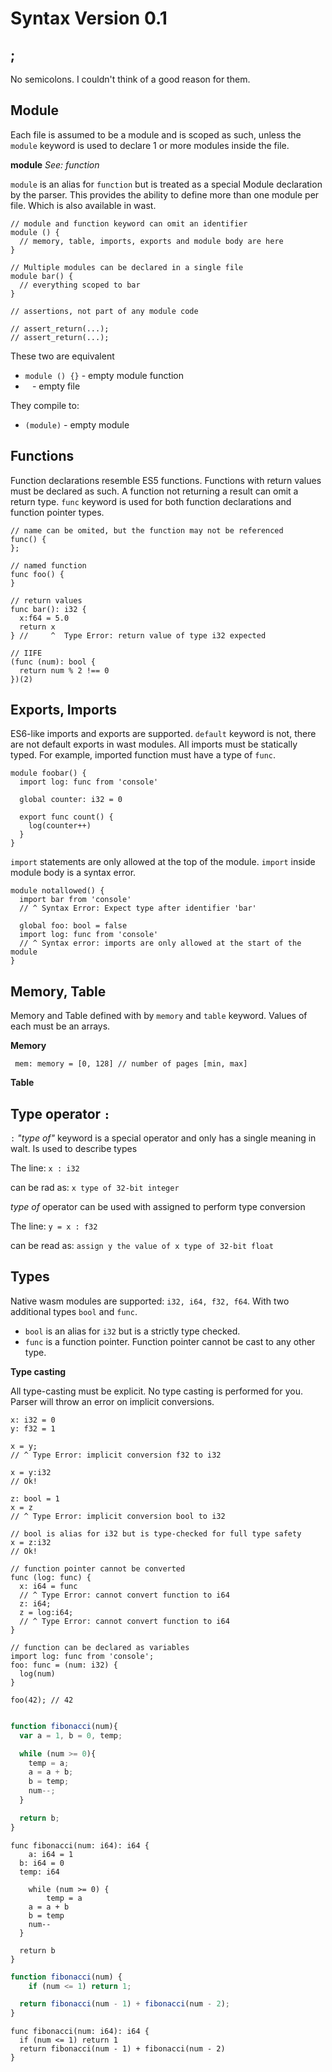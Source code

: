 # Syntax Version 0.1

## ;

No semicolons. I couldn't think of a good reason for them.

## Module

Each file is assumed to be a module and is scoped as such, unless the `module` keyword is used to declare 1 or more
modules inside the file.

**module** _See: function_

`module` is an alias for `function` but is treated as a special Module declaration by the parser. This provides
the ability to define more than one module per file. Which is also available in wast.

```
// module and function keyword can omit an identifier
module () {
  // memory, table, imports, exports and module body are here
}

// Multiple modules can be declared in a single file
module bar() {
  // everything scoped to bar
}

// assertions, not part of any module code

// assert_return(...);
// assert_return(...);
```

These two are equivalent
* `module () {}` - empty module function
* ` ` -  empty file

They compile to:
* `(module)` - empty module

## Functions

Function declarations resemble ES5 functions. Functions with return values must be declared as such. A function not
returning a result can omit a return type. `func` keyword is used for both function declarations and function pointer types.

```
// name can be omited, but the function may not be referenced
func() {
};

// named function
func foo() {
}

// return values
func bar(): i32 {
  x:f64 = 5.0
  return x
} //     ^  Type Error: return value of type i32 expected

// IIFE
(func (num): bool {
  return num % 2 !== 0
})(2)
```

## Exports, Imports

ES6-like imports and exports are supported. `default` keyword is not, there are not default exports in wast modules.
All imports must be statically typed. For example, imported function must have a type of `func`.

```
module foobar() {
  import log: func from 'console'

  global counter: i32 = 0

  export func count() {
    log(counter++)
  }
}
```

`import` statements are only allowed at the top of the module. `import` inside module body is a syntax error.

```
module notallowed() {
  import bar from 'console'
  // ^ Syntax Error: Expect type after identifier 'bar'

  global foo: bool = false
  import log: func from 'console'
  // ^ Syntax error: imports are only allowed at the start of the module
}
```

## Memory, Table

Memory and Table defined with by `memory` and `table` keyword. Values of each must be an arrays.

**Memory**

` mem: memory = [0, 128] // number of pages [min, max]`

**Table**

## Type operator `:`

`:` _"type of"_ keyword is a special operator and only has a single meaning in walt. Is used to describe types


The line:
`x : i32`

can be rad as:
`x type of 32-bit integer`

_type of_ operator can be used with assigned to perform type conversion

The line:
`y = x : f32`

can be read as:
`assign y the value of x type of 32-bit float`

## Types

Native wasm modules are supported: `i32, i64, f32, f64`. With two additional types `bool` and `func`.

* `bool` is an alias for `i32` but is a strictly type checked.
* `func` is a function pointer. Function pointer cannot be cast to any other type.

**Type casting**

All type-casting must be explicit. No type casting is performed for you. Parser will throw an error on implicit conversions.

```
x: i32 = 0
y: f32 = 1

x = y;
// ^ Type Error: implicit conversion f32 to i32

x = y:i32
// Ok!

z: bool = 1
x = z
// ^ Type Error: implicit conversion bool to i32

// bool is alias for i32 but is type-checked for full type safety
x = z:i32
// Ok!

// function pointer cannot be converted
func (log: func) {
  x: i64 = func
  // ^ Type Error: cannot convert function to i64
  z: i64;
  z = log:i64;
  // ^ Type Error: cannot convert function to i64
}

// function can be declared as variables
import log: func from 'console';
foo: func = (num: i32) {
  log(num)
}

foo(42); // 42

```

```javascript

function fibonacci(num){
  var a = 1, b = 0, temp;

  while (num >= 0){
    temp = a;
    a = a + b;
    b = temp;
    num--;
  }

  return b;
}
```

```
func fibonacci(num: i64): i64 {
	a: i64 = 1
  b: i64 = 0
  temp: i64

	while (num >= 0) {
		temp = a
    a = a + b
    b = temp
    num--
  }

  return b
}
```

```javascript
function fibonacci(num) {
    if (num <= 1) return 1;

  return fibonacci(num - 1) + fibonacci(num - 2);
}
```

```
func fibonacci(num: i64): i64 {
  if (num <= 1) return 1
  return fibonacci(num - 1) + fibonacci(num - 2)
}
```


